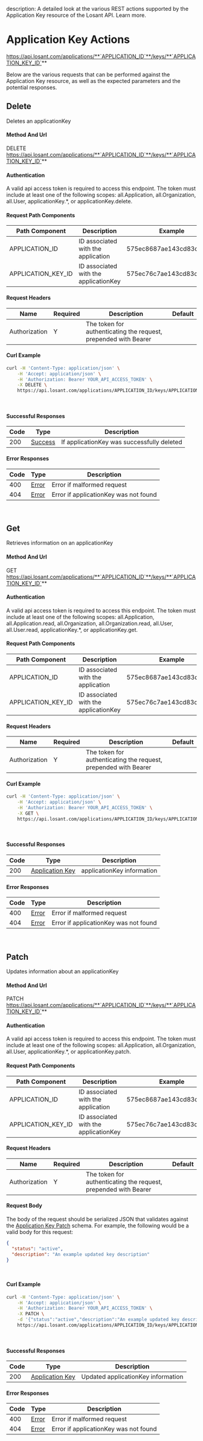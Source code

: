 description: A detailed look at the various REST actions supported by the Application Key resource of the Losant API. Learn more.

# Application Key Actions

https://api.losant.com/applications/**`APPLICATION_ID`**/keys/**`APPLICATION_KEY_ID`**

Below are the various requests that can be performed against the
Application Key resource, as well as the expected
parameters and the potential responses.

## Delete

Deletes an applicationKey

#### Method And Url

DELETE https://api.losant.com/applications/**`APPLICATION_ID`**/keys/**`APPLICATION_KEY_ID`**

#### Authentication
A valid api access token is required to access this endpoint. The token must
include at least one of the following scopes:
all.Application, all.Organization, all.User, applicationKey.*, or applicationKey.delete.

#### Request Path Components

| Path Component | Description | Example |
| -------------- | ----------- | ------- |
| APPLICATION_ID | ID associated with the application | 575ec8687ae143cd83dc4a97 |
| APPLICATION_KEY_ID | ID associated with the applicationKey | 575ec76c7ae143cd83dc4a96 |

#### Request Headers

| Name | Required | Description | Default |
| ---- | -------- | ----------- | ------- |
| Authorization | Y | The token for authenticating the request, prepended with Bearer | |

#### Curl Example

```bash
curl -H 'Content-Type: application/json' \
    -H 'Accept: application/json' \
    -H 'Authorization: Bearer YOUR_API_ACCESS_TOKEN' \
    -X DELETE \
    https://api.losant.com/applications/APPLICATION_ID/keys/APPLICATION_KEY_ID
```
<br/>

#### Successful Responses

| Code | Type | Description |
| ---- | ---- | ----------- |
| 200 | [Success](schemas.md#success) | If applicationKey was successfully deleted |

#### Error Responses

| Code | Type | Description |
| ---- | ---- | ----------- |
| 400 | [Error](schemas.md#error) | Error if malformed request |
| 404 | [Error](schemas.md#error) | Error if applicationKey was not found |

<br/>

## Get

Retrieves information on an applicationKey

#### Method And Url

GET https://api.losant.com/applications/**`APPLICATION_ID`**/keys/**`APPLICATION_KEY_ID`**

#### Authentication
A valid api access token is required to access this endpoint. The token must
include at least one of the following scopes:
all.Application, all.Application.read, all.Organization, all.Organization.read, all.User, all.User.read, applicationKey.*, or applicationKey.get.

#### Request Path Components

| Path Component | Description | Example |
| -------------- | ----------- | ------- |
| APPLICATION_ID | ID associated with the application | 575ec8687ae143cd83dc4a97 |
| APPLICATION_KEY_ID | ID associated with the applicationKey | 575ec76c7ae143cd83dc4a96 |

#### Request Headers

| Name | Required | Description | Default |
| ---- | -------- | ----------- | ------- |
| Authorization | Y | The token for authenticating the request, prepended with Bearer | |

#### Curl Example

```bash
curl -H 'Content-Type: application/json' \
    -H 'Accept: application/json' \
    -H 'Authorization: Bearer YOUR_API_ACCESS_TOKEN' \
    -X GET \
    https://api.losant.com/applications/APPLICATION_ID/keys/APPLICATION_KEY_ID
```
<br/>

#### Successful Responses

| Code | Type | Description |
| ---- | ---- | ----------- |
| 200 | [Application Key](schemas.md#application-key) | applicationKey information |

#### Error Responses

| Code | Type | Description |
| ---- | ---- | ----------- |
| 400 | [Error](schemas.md#error) | Error if malformed request |
| 404 | [Error](schemas.md#error) | Error if applicationKey was not found |

<br/>

## Patch

Updates information about an applicationKey

#### Method And Url

PATCH https://api.losant.com/applications/**`APPLICATION_ID`**/keys/**`APPLICATION_KEY_ID`**

#### Authentication
A valid api access token is required to access this endpoint. The token must
include at least one of the following scopes:
all.Application, all.Organization, all.User, applicationKey.*, or applicationKey.patch.

#### Request Path Components

| Path Component | Description | Example |
| -------------- | ----------- | ------- |
| APPLICATION_ID | ID associated with the application | 575ec8687ae143cd83dc4a97 |
| APPLICATION_KEY_ID | ID associated with the applicationKey | 575ec76c7ae143cd83dc4a96 |

#### Request Headers

| Name | Required | Description | Default |
| ---- | -------- | ----------- | ------- |
| Authorization | Y | The token for authenticating the request, prepended with Bearer | |

#### Request Body

The body of the request should be serialized JSON that validates against
the [Application Key Patch](schemas.md#application-key-patch) schema. For example, the following would be a
valid body for this request:

```json
{
  "status": "active",
  "description": "An example updated key description"
}
```
<small><br/></small>

#### Curl Example

```bash
curl -H 'Content-Type: application/json' \
    -H 'Accept: application/json' \
    -H 'Authorization: Bearer YOUR_API_ACCESS_TOKEN' \
    -X PATCH \
    -d '{"status":"active","description":"An example updated key description"}' \
    https://api.losant.com/applications/APPLICATION_ID/keys/APPLICATION_KEY_ID
```
<br/>

#### Successful Responses

| Code | Type | Description |
| ---- | ---- | ----------- |
| 200 | [Application Key](schemas.md#application-key) | Updated applicationKey information |

#### Error Responses

| Code | Type | Description |
| ---- | ---- | ----------- |
| 400 | [Error](schemas.md#error) | Error if malformed request |
| 404 | [Error](schemas.md#error) | Error if applicationKey was not found |

<br/>

